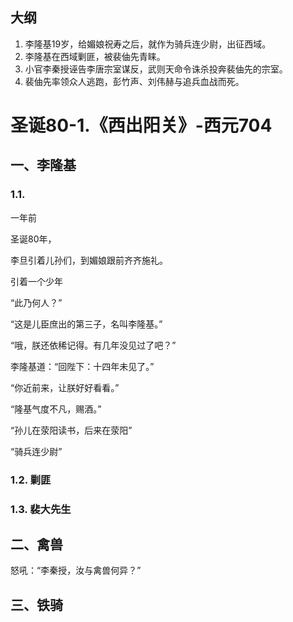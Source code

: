 

## 大纲

1. 李隆基19岁，给媚娘祝寿之后，就作为骑兵连少尉，出征西域。
2. 李隆基在西域剿匪，被裴伷先青睐。
3. 小官李秦授诬告李唐宗室谋反，武则天命令诛杀投奔裴伷先的宗室。
4. 裴伷先率领众人逃跑，彭竹声、刘伟赫与追兵血战而死。

# 圣诞80-1.《西出阳关》-西元704

## 一、李隆基

### 1.1. 

一年前

圣诞80年，

李旦引着儿孙们，到媚娘跟前齐齐施礼。

引着一个少年



“此乃何人？”

“这是儿臣庶出的第三子，名叫李隆基。”

“哦，朕还依稀记得。有几年没见过了吧？”

李隆基道：“回陛下：十四年未见了。”

“你近前来，让朕好好看看。”

“隆基气度不凡，赐酒。”

“孙儿在荥阳读书，后来在荥阳”

“骑兵连少尉”

### 1.2. 剿匪


### 1.3. 裴大先生

## 二、禽兽


怒吼：“李秦授，汝与禽兽何异？”

## 三、铁骑